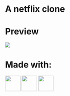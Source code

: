 <h1>A netflix clone</h1>

<h1>Preview</h1>

<img src="https://github.com/arthurrodrigues-dev/frontend-mini-projects/assets/117749096/781f4733-8a26-4556-8843-efb4378a17c1"/>


<h1>Made with:</h1>
<div>
  <img width="50" height="50" src="https://cdn.jsdelivr.net/gh/devicons/devicon/icons/html5/html5-original.svg" />
  <img width="50" height="50" src="https://cdn.jsdelivr.net/gh/devicons/devicon/icons/css3/css3-original.svg" />
  <img width="50" height="50" src="https://cdn.jsdelivr.net/gh/devicons/devicon/icons/javascript/javascript-original.svg" />
</div>
